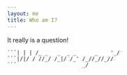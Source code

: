 ```yaml
---
layout: me
title: Who am I?
---
```


It really is a question!

```                               _ 
```| | | /_ _   _  _ _      _    '_/
```|/|/ / //_/ /_|/ /_' /_//_//_//  
```                     _/          
